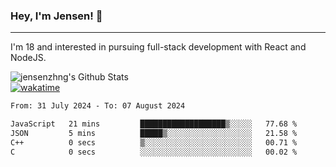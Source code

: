 ### Hey, I'm Jensen! 👋

---

I'm 18 and interested in pursuing full-stack development with React and NodeJS.

![jensenzhng's Github Stats](https://github-readme-stats.vercel.app/api?username=jensenzhng&theme=dark&show_icons=true&count_private=true)
<br />
[![wakatime](https://wakatime.com/badge/user/cbfc263d-3611-4e36-8278-8fad45fe3f62.svg)](https://wakatime.com/@cbfc263d-3611-4e36-8278-8fad45fe3f62)

<!--START_SECTION:waka-->

```txt
From: 31 July 2024 - To: 07 August 2024

JavaScript   21 mins         ███████████████████▒░░░░░   77.68 %
JSON         5 mins          █████▒░░░░░░░░░░░░░░░░░░░   21.58 %
C++          0 secs          ▒░░░░░░░░░░░░░░░░░░░░░░░░   00.71 %
C            0 secs          ░░░░░░░░░░░░░░░░░░░░░░░░░   00.02 %
```

<!--END_SECTION:waka-->

